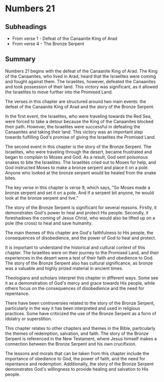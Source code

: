 # Numbers 21

## Subheadings

* From verse 1 - Defeat of the Canaanite King of Arad
* From verse 4 - The Bronze Serpent

## Summary

Numbers 21 begins with the defeat of the Canaanite King of Arad. The King of the Canaanites, who lived in Arad, heard that the Israelites were coming and fought against them. The Israelites, however, defeated the Canaanites and took possession of their land. This victory was significant, as it allowed the Israelites to move further into the Promised Land.

The verses in this chapter are structured around two main events: the defeat of the Canaanite King of Arad and the story of the Bronze Serpent.

In the first event, the Israelites, who were traveling towards the Red Sea, were forced to take a detour because the King of the Canaanites blocked their path. However, the Israelites were successful in defeating the Canaanites and taking their land. This victory was an important step towards fulfilling God's promise of giving the Israelites the Promised Land.

The second event in this chapter is the story of the Bronze Serpent. The Israelites, who were traveling through the desert, became frustrated and began to complain to Moses and God. As a result, God sent poisonous snakes to bite the Israelites. The Israelites cried out to Moses for help, and God instructed Moses to make a bronze serpent and place it on a pole. Anyone who looked at the bronze serpent would be healed from the snake bites.

The key verse in this chapter is verse 9, which says, "So Moses made a bronze serpent and set it on a pole. And if a serpent bit anyone, he would look at the bronze serpent and live."

The story of the Bronze Serpent is significant for several reasons. Firstly, it demonstrates God's power to heal and protect His people. Secondly, it foreshadows the coming of Jesus Christ, who would also be lifted up on a pole (the cross) to heal and save humanity.

The main themes of this chapter are God's faithfulness to His people, the consequences of disobedience, and the power of God to heal and protect.

It is important to understand the historical and cultural context of this chapter. The Israelites were on their journey to the Promised Land, and their experiences in the desert were a test of their faith and obedience to God. The story of the Bronze Serpent also has cultural significance, as bronze was a valuable and highly prized material in ancient times.

Theologians and scholars interpret this chapter in different ways. Some see it as a demonstration of God's mercy and grace towards His people, while others focus on the consequences of disobedience and the need for repentance.

There have been controversies related to the story of the Bronze Serpent, particularly in the way it has been interpreted and used in religious practices. Some have criticized the use of the Bronze Serpent as a form of idolatry or superstition.

This chapter relates to other chapters and themes in the Bible, particularly the themes of redemption, salvation, and faith. The story of the Bronze Serpent is referenced in the New Testament, where Jesus himself makes a connection between the Bronze Serpent and his own crucifixion.

The lessons and morals that can be taken from this chapter include the importance of obedience to God, the power of faith, and the need for repentance and redemption. Additionally, the story of the Bronze Serpent demonstrates God's willingness to provide healing and salvation to His people.